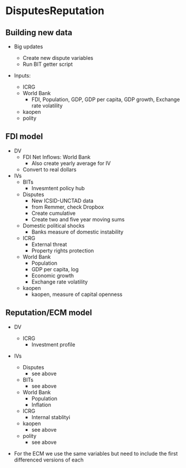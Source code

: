 DisputesReputation
===

Building new data
---

* Big updates
    - Create new dispute variables
    - Run BIT getter script

* Inputs:
    - ICRG
    - World Bank
        + FDI, Population, GDP, GDP per capita, GDP growth, Exchange rate volatility
    - kaopen
    - polity


FDI model
---

* DV
    - FDI Net Inflows: World Bank
        + Also create yearly average for IV
    - Convert to real dollars
* IVs
    - BITs
        + Invesmtent policy hub
    - Disputes
        + New ICSID-UNCTAD data
        + from Remmer, check Dropbox
        + Create cumulative
        + Create two and five year moving sums
    - Domestic political shocks
        + Banks measure of domestic instability
    - ICRG
        + External threat
        + Property rights protection
    - World Bank
        + Population
        + GDP per capita, log
        + Economic growth
        + Exchange rate volatility
    - kaopen
        + kaopen, measure of capital openness

Reputation/ECM model
---

* DV
    - ICRG
        + Investment profile
* IVs
    - Disputes
        + see above
    - BITs
        + see above
    - World Bank
        + Population
        + Inflation
    - ICRG
        + Internal stablityi
    - kaopen
        + see above
    - polity
        + see above

* For the ECM we use the same variables but need to include the first differenced versions of each
